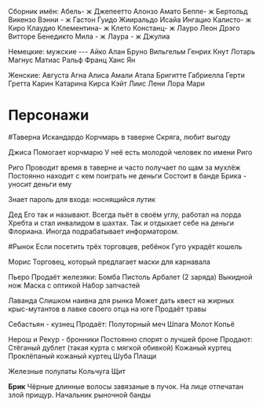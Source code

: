 Сборник имён:
Абель- ж
Джепеетто
Алонзо
Амато
Беппе- ж
Бертольд
Викензо
Вэнни - ж
Гастон
Гуидо
Жииральдо
Исайа
Ингацио
Калисто- ж
Киро
Клаудио
Клементина- ж
Клето
Констанц- ж
Лауро
Леон
Дрэго
Витторе
Бенедикто
Мила - ж
Лаура - ж
Джулиа

Немецкие:
мужские ---
Айко
Алан
Бруно
Вильгельм
Генрих
Кнут
Лотарь
Магнус
Матиас
Ральф
Франц 
Ханс
Ян

Женские:
Августа 
Агна
Алиса
Амали
Атала
Бригитте
Габриелла
Герти
Гретта
Карин
Катарина
Кирса
Кэйт
Лиис
Лени
Лора
Мари


# Персонажи

#Таверна
Искандардо
Корчмарь в таверне
Скряга, любит выгоду

Джиса
Помогает корчмарю
У неё есть молодой человек по имени Риго

Риго
Проводит время в таверне и часто получает по щам за мухлёж
Постоянно находит с кем поиграть не деньги
Состоит в банде Брика - уносит деньги ему

Знает пароль для входа: носнящийся лутик

Дед
Его так и называют. Всегда пьёт в своём углу, работал на лорда Хребта и стал инвалидом в шахтах. Так и отдыхает себе на деньги Флориана. Иногда подрабатывает информатором.

#Рынок
Если посетить трёх торговцев, ребёнок Гуго украдёт кошель

Морис 
Торговец, который предлагает маски для карнавала

Пьеро
Продаёт железяки:
Бомба
Пистоль
Арбалет (2 заряда)
Выкидной нож
Маска с оптикой
Набор запчастей

Лаванда
Слишком наивна для рынка
Может дать квест на жирных крыс-мутантов в лавке своего отца на юге
Продаёт травы

Себастьян - кузнец
Продаёт:
Полуторный меч
Шпага
Молот
Копьё

Нерош и Рекур - бронники
Постоянно спорят о лучшей броне
Продают:
Стёганый дублет (такая курта с мягкой обивкой)
Кожаный куртец
Проклёпаный кожаный куртец
Шуба
Плащи

Железные полулаты
Кольчуга
Щит

**Брик**
Чёрные длинные волосы завязаные в пучок. На лице отпечатан злой прищур.
Начальник рыночной банды 

